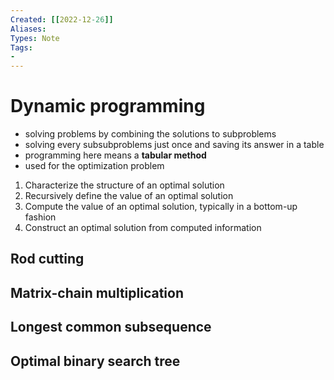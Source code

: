 ```yaml
---
Created: [[2022-12-26]]
Aliases: 
Types: Note
Tags: 
- 
---
```

# Dynamic programming
- solving problems by combining the solutions to subproblems
- solving every subsubproblems just once and saving its answer in a table
- programming here means a **tabular method**
- used for the optimization problem
1. Characterize the structure of an optimal solution
2. Recursively define the value of an optimal solution
3. Compute the value of an optimal solution, typically in a bottom-up fashion
4. Construct an optimal solution from computed information
## Rod cutting

## Matrix-chain multiplication

## Longest common subsequence

## Optimal binary search tree
